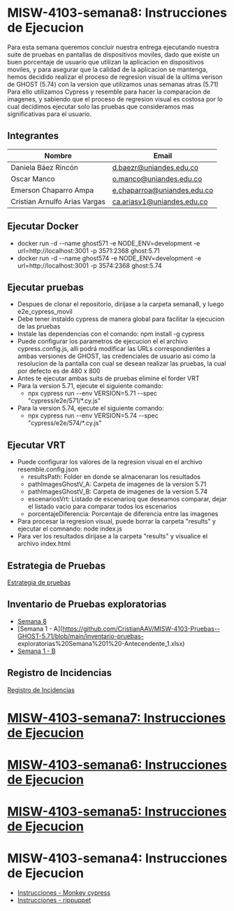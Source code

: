# MISW-4103-semana8: Instrucciones de Ejecucion
Para esta semana queremos concluir nuestra entrega ejecutando nuestra suite de pruebas en pantallas de dispositivos moviles, dado que existe un buen porcentaje de usuario que utilizan la aplicacion en dispositivos moviles,  y para asegurar que la calidad de la aplicacion se mantenga, hemos decidido realizar el proceso de regresion visual de la ultima verison de GHOST (5.74) con la version que utilizamos unas semanas atras (5.71)
Para ello utilizamos Cypress y resemble para hacer la comparacion de imagenes, y sabiendo que el proceso de regresion visual es costosa por lo cual decidimos ejecutar solo las pruebas que consideramos mas significativas para el usuario.

## Integrantes
| Nombre | Email |
|------|----------------------------------------------|
| Daniela Báez Rincón| d.baezr@uniandes.edu.co |
| Oscar Manco| o.manco@uniandes.edu.co |
| Emerson Chaparro Ampa  | e.chaparroa@uniandes.edu.co |
|Cristian Arnulfo Arias Vargas | ca.ariasv1@uniandes.edu.co |

## Ejecutar Docker
- docker run -d --name ghost571 -e NODE_ENV=development -e url=http://localhost:3001 -p 3571:2368 ghost:5.71
- docker run -d --name ghost574 -e NODE_ENV=development -e url=http://localhost:3001 -p 3574:2368 ghost:5.74

## Ejecutar pruebas 
- Despues de clonar el repositorio, dirijase a la carpeta semana8, y luego e2e_cypress_movil
- Debe tener instaldo cypress de manera global para facilitar la ejecucion de las pruebas
- Instale las dependencias con el comando: npm install -g cypress
- Puede configurar los parametros de ejecucion el el archivo cypress.config.js, alli podrá modificar las URLs correspondientes a ambas versiones de GHOST, las credenciales de usuario asi como la resolucion de la pantalla con cual se desean realizar las pruebas, la cual por defecto es de 480 x 800
- Antes te ejecutar ambas suits de pruebas elimine el forder VRT
- Para la  version 5.71, ejecute el siguiente comando:
    - npx cypress run --env VERSION=5.71 --spec "cypress/e2e/571/*.cy.js"
- Para la  version 5.74, ejecute el siguiente comando:
    - npx cypress run --env VERSION=5.74 --spec "cypress/e2e/574/*.cy.js"

## Ejecutar VRT
- Puede configurar los valores de la regresion visual en el archivo resemble.config.json
    - resultsPath: Folder en donde se almacenaran los resultados
    - pathImagesGhostV_A: Carpeta de imagenes de la version 5.71
    - pathImagesGhostV_B: Carpeta de imagenes de la version 5.74
    - escenariosVrt: Listado de escenarioq que deseamos comparar, dejar el listado vacio para comparar todos los escenarios
    - porcentajeDiferencia: Porcentaje de diferencia entre las imagenes
- Para procesar la regresion  visual, puede borrar la carpeta "results" y ejecutar el comnando: node index.js
- Para ver los resultados dirijase a la carpeta "results" y visualice el archivo index.html

## Estrategia de Pruebas
[Estrategia de pruebas](https://github.com/CristianAAV/MISW-4103-Pruebas--GHOST-5.71/blob/main/estrategia-pruebas.pdf)

## Inventario de Pruebas exploratorias
- [Semana 8](https://github.com/CristianAAV/MISW-4103-Pruebas--GHOST-5.71/blob/main/inventario-pruebas-exploratorias%20Semana%201%20-%20Final.xlsx)
- [Semana 1 - A](https://github.com/CristianAAV/MISW-4103-Pruebas--GHOST-5.71/blob/main/inventario-pruebas-
exploratorias%20Semana%201%20-Antecendente_1.xlsx)
- [Semana 1 - B](https://github.com/CristianAAV/MISW-4103-Pruebas--GHOST-5.71/blob/main/inventario-pruebas-exploratorias%20Semana%201%20-Antecendente_2.xlsx)

## Registro de Incidencias
[Registro de Incidencias](https://github.com/CristianAAV/MISW-4103-Pruebas--GHOST-5.71/issues)

# [MISW-4103-semana7: Instrucciones de Ejecucion](https://github.com/CristianAAV/MISW-4103-Pruebas--GHOST-5.71/wiki/README.MD-SEMANA-7)
# [MISW-4103-semana6: Instrucciones de Ejecucion](https://github.com/CristianAAV/MISW-4103-Pruebas--GHOST-5.71/wiki/README.MD-SEMANA-6)
# [MISW-4103-semana5: Instrucciones de Ejecucion](https://github.com/CristianAAV/MISW-4103-Pruebas--GHOST-5.71/wiki/README.MD-SEMANA-5)
# MISW-4103-semana4: Instrucciones de Ejecucion
 * [Instrucciones - Monkey cypress](https://github.com/CristianAAV/MISW-4103-Pruebas--GHOST-5.71/blob/main/Semana04/reporte_experiencia_monkey_cypress.pdf)
 * [Instrucciones - rippuppet](https://github.com/CristianAAV/MISW-4103-Pruebas--GHOST-5.71/blob/main/Semana04/reporte_experencia_rippuppet.pdf)
